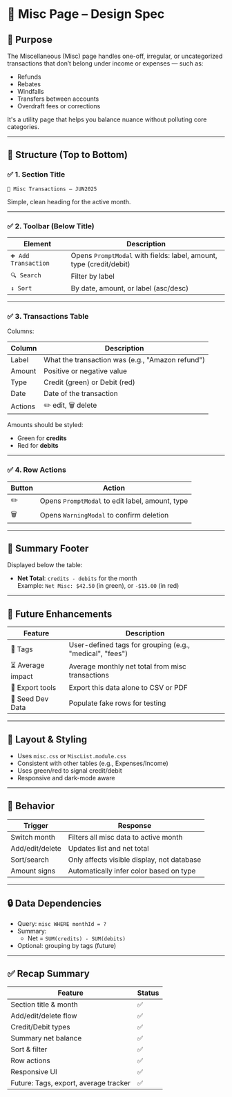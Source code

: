 # 🧾 Misc Page – Design Spec

## 🧠 Purpose

The Miscellaneous (Misc) page handles one-off, irregular, or uncategorized transactions that don’t belong under income or expenses — such as:

- Refunds  
- Rebates  
- Windfalls  
- Transfers between accounts  
- Overdraft fees or corrections

It's a utility page that helps you balance nuance without polluting core categories.

---

## 🧱 Structure (Top to Bottom)

### ✅ 1. Section Title

```
🧾 Misc Transactions – JUN2025
```

Simple, clean heading for the active month.

---

### ✅ 2. Toolbar (Below Title)

| Element | Description |
|--------|-------------|
| `➕ Add Transaction` | Opens `PromptModal` with fields: label, amount, type (credit/debit) |
| `🔍 Search` | Filter by label |
| `↕️ Sort` | By date, amount, or label (asc/desc)

---

### ✅ 3. Transactions Table

Columns:

| Column | Description |
|--------|-------------|
| Label | What the transaction was (e.g., "Amazon refund") |
| Amount | Positive or negative value |
| Type | Credit (green) or Debit (red) |
| Date | Date of the transaction |
| Actions | ✏️ edit, 🗑️ delete

Amounts should be styled:
- Green for **credits**
- Red for **debits**

---

### ✅ 4. Row Actions

| Button | Action |
|--------|--------|
| ✏️ | Opens `PromptModal` to edit label, amount, type |
| 🗑️ | Opens `WarningModal` to confirm deletion

---

## 🧮 Summary Footer

Displayed below the table:

- **Net Total**: `credits - debits` for the month  
  Example: `Net Misc: $42.50` (in green), or `-$15.00` (in red)

---

## 🔮 Future Enhancements

| Feature | Description |
|--------|-------------|
| 📌 Tags | User-defined tags for grouping (e.g., "medical", "fees") |
| ⏳ Average impact | Average monthly net total from misc transactions |
| 🧾 Export tools | Export this data alone to CSV or PDF |
| 🧪 Seed Dev Data | Populate fake rows for testing

---

## 📐 Layout & Styling

- Uses `misc.css` or `MiscList.module.css`
- Consistent with other tables (e.g., Expenses/Income)
- Uses green/red to signal credit/debit
- Responsive and dark-mode aware

---

## 🔁 Behavior

| Trigger | Response |
|--------|----------|
| Switch month | Filters all misc data to active month |
| Add/edit/delete | Updates list and net total |
| Sort/search | Only affects visible display, not database |
| Amount signs | Automatically infer color based on type

---

## 🔒 Data Dependencies

- Query: `misc WHERE monthId = ?`
- Summary:
  - Net = `SUM(credits) - SUM(debits)`
- Optional: grouping by tags (future)

---

## ✅ Recap Summary

| Feature | Status |
|--------|--------|
| Section title & month | ✅ |
| Add/edit/delete flow | ✅ |
| Credit/Debit types | ✅ |
| Summary net balance | ✅ |
| Sort & filter | ✅ |
| Row actions | ✅ |
| Responsive UI | ✅ |
| Future: Tags, export, average tracker | ✅ |
